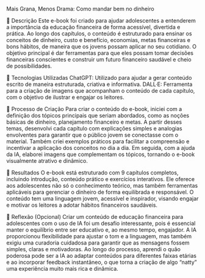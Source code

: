 Mais Grana, Menos Drama: Como mandar bem no dinheiro

📒 Descrição
Este e-book foi criado para ajudar adolescentes a entenderem a importância da educação financeira de forma acessível, divertida e prática. Ao longo dos capítulos, o conteúdo é estruturado para ensinar os conceitos de dinheiro, custo e benefício, economias, metas financeiras e bons hábitos, de maneira que os jovens possam aplicar no seu cotidiano. O objetivo principal é dar ferramentas para que eles possam tomar decisões financeiras conscientes e construir um futuro financeiro saudável e cheio de possibilidades.

🤖 Tecnologias Utilizadas
ChatGPT: Utilizado para ajudar a gerar conteúdo escrito de maneira estruturada, criativa e informativa.
DALL·E: Ferramenta para a criação de imagens que acompanham o conteúdo de cada capítulo, com o objetivo de ilustrar e engajar os leitores.

🧐 Processo de Criação
Para criar o conteúdo do e-book, iniciei com a definição dos tópicos principais que seriam abordados, como as noções básicas de dinheiro, planejamento financeiro e metas. A partir desses temas, desenvolvi cada capítulo com explicações simples e analogias envolventes para garantir que o público jovem se conectasse com o material. Também criei exemplos práticos para facilitar a compreensão e incentivar a aplicação dos conceitos no dia a dia. Em seguida, com a ajuda da IA, elaborei imagens que complementam os tópicos, tornando o e-book visualmente atrativo e dinâmico.

🚀 Resultados
O e-book está estruturado com 9 capítulos completos, incluindo introdução, conteúdo prático e exercícios interativos. Ele oferece aos adolescentes não só o conhecimento teórico, mas também ferramentas aplicáveis para gerenciar o dinheiro de forma equilibrada e responsável. O conteúdo tem uma linguagem jovem, acessível e inspirador, visando engajar e motivar os leitores a adotar hábitos financeiros saudáveis.

💭 Reflexão (Opcional)
Criar um conteúdo de educação financeira para adolescentes com o uso de IA foi um desafio interessante, pois é essencial manter o equilíbrio entre ser educativo e, ao mesmo tempo, engajador. A IA proporcionou flexibilidade para ajustar o tom e a linguagem, mas também exigiu uma curadoria cuidadosa para garantir que as mensagens fossem simples, claras e motivadoras. Ao longo do processo, aprendi o quão poderosa pode ser a IA ao adaptar conteúdos para diferentes faixas etárias e ao incorporar feedback instantâneo, o que torna a criação de algo “natty” uma experiência muito mais rica e dinâmica.
